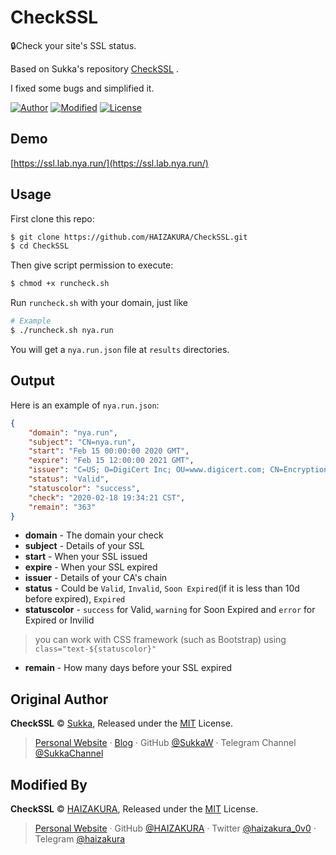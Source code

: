 # CheckSSL

:lock:Check your site's SSL status.

Based on Sukka's repository [CheckSSL](https://github.com/SukkaW/CheckSSL) .

I fixed some bugs and simplified it.

[![Author](https://img.shields.io/badge/Author-Sukka-b68469?style=flat-square)](https://skk.moe)
[![Modified](https://img.shields.io/badge/Modified-HAIZAKURA-blue?style=flat-square)](https://nya.run)
[![License](https://img.shields.io/github/license/HAIZAKURA/CheckSSL?style=flat-square)](./LICENSE)

## Demo

[https://ssl.lab.nya.run/](https://ssl.lab.nya.run/)

## Usage

First clone this repo:

```bash
$ git clone https://github.com/HAIZAKURA/CheckSSL.git
$ cd CheckSSL
```

Then give script permission to execute:

```bash
$ chmod +x runcheck.sh
```

Run `runcheck.sh` with your domain, just like

```bash
# Example
$ ./runcheck.sh nya.run
```

You will get a `nya.run.json` file at `results` directories.

## Output

Here is an example of `nya.run.json`:

```json
{
	"domain": "nya.run",
	"subject": "CN=nya.run",
	"start": "Feb 15 00:00:00 2020 GMT",
	"expire": "Feb 15 12:00:00 2021 GMT",
	"issuer": "C=US; O=DigiCert Inc; OU=www.digicert.com; CN=Encryption Everywhere DV TLS CA - G1",
	"status": "Valid",
	"statuscolor": "success",
	"check": "2020-02-18 19:34:21 CST",
	"remain": "363"
}
```

- **domain** - The domain your check
- **subject** - Details of your SSL
- **start** - When your SSL issued
- **expire** - When your SSL expired
- **issuer** - Details of your CA's chain
- **status** - Could be `Valid`, `Invalid`, `Soon Expired`(if it is less than 10d before expired), `Expired`
- **statuscolor** - `success` for Valid, `warning` for Soon Expired and `error` for Expired or Invilid

> you can work with CSS framework (such as Bootstrap) using `class="text-${statuscolor}"`

- **remain** - How many days before your SSL expired

## Original Author

**CheckSSL** © [Sukka](https://github.com/SukkaW), Released under the [MIT](./LICENSE) License.

> [Personal Website](https://skk.moe) · [Blog](https://blog.skk.moe) · GitHub [@SukkaW](https://github.com/SukkaW) · Telegram Channel [@SukkaChannel](https://t.me/SukkaChannel)

## Modified By

**CheckSSL** © [HAIZAKURA](https://nya.run), Released under the [MIT](./LICENSE) License.

> [Personal Website](https://nya.run) · GitHub [@HAIZAKURA](https://github.com/HAIZAKURA) · Twitter [@haizakura_0v0](https://twitter.com/haizakura_0v0) · Telegram [@haizakura](https://t.me/haizakura)